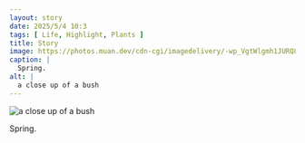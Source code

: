 ```yaml
---
layout: story
date: 2025/5/4 10:3
tags: [ Life, Highlight, Plants ]
title: Story
image: https://photos.muan.dev/cdn-cgi/imagedelivery/-wp_VgtWlgmh1JURQ8t1mg/ed870972-e13d-4343-8225-c8ca473ba600/public
caption: |
  Spring.
alt: |
  a close up of a bush
---
```



![a close up of a bush](https://photos.muan.dev/cdn-cgi/imagedelivery/-wp_VgtWlgmh1JURQ8t1mg/ed870972-e13d-4343-8225-c8ca473ba600/public)

Spring.
